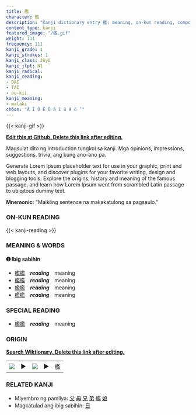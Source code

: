 ```yaml
---
title: 艦
character: 艦
description: "Kanji dictionary entry 艦: meaning, on-kun reading, compounds, origin, related kanji"
content_type: kanji
featured_image: "/艦.gif"
weight: 111
frequency: 111
kanji_grade: 1
kanji_strokes: 1
kanji_class: Jōyō
kanji_jlpt: N1
kanji_radical: 
kanji_reading: 
- DAI
- TAI
- oo-kii
kanji_meaning:
- malaki
chōon: "Ā Ī Ū Ē Ō ā ī ū ē ō ’"
---
```

[//]: # (Don't edit the line below. Kanji animated GIF code is automatically generated.)
{{< kanji-gif >}}

[//]: # (Edit below this line.)

**[Edit this at Github. Delete this link after editing.](https://github.com/tim0g/tim/tree/main/content/kanji/艦/index.md)**

Magsulat dito ng introduction tungkol sa kanji. Mga opinions, impressions, suggestions, trivia, ang kung ano-ano pa.

Generate Lorem Ipsum placeholder text for use in your graphic, print and web layouts, and discover plugins for your favorite writing, design and blogging tools. Explore the origins, history and meaning of the famous passage, and learn how Lorem Ipsum went from scrambled Latin passage to ubiqitous dummy text.
 
**Mnemonic:** "Maikling sentence na makakatulong sa pagsaulo."

### ON-KUN READING

[//]: # (Don't edit the line below. ON-KUN READING code is automatically generated.)
{{< kanji-reading >}}

### MEANING & WORDS

#### ➊ **Ibig sabihin**
  - [艦](../艦)[艦](../艦)　***reading***　meaning
  - [艦](../艦)[艦](../艦)　***reading***　meaning
  - [艦](../艦)[艦](../艦)　***reading***　meaning
  - [艦](../艦)[艦](../艦)　***reading***　meaning

### SPECIAL READING
  - [艦](../艦)[艦](../艦)　***reading***　meaning

### ORIGIN

**[Search Wiktionary. Delete this link after editing.](https://wiktionary.org/wiki/艦)**
<table class="kanji-table"><tr><td>
<img src="60px-艦-bronze.svg.png">
</td><td>▶</td><td>
<img src="60px-艦-oracle.svg.png">
</td><td>▶</td>
<td class="kanji-origin">艦</td>
</tr></table>

### RELATED KANJI
- Miyembro ng pamilya: [父](../父) [母](../母) [兄](../兄) [弟](../弟) [艦](../艦) [娘](../娘)
- Magkatulad ang ibig sabihin: [日](../日)
